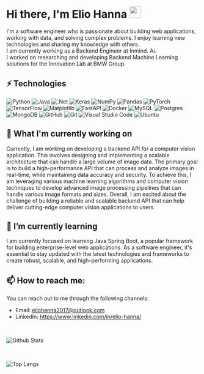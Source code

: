 # Hi there, I'm Elio Hanna <img src="https://raw.githubusercontent.com/aemmadi/aemmadi/master/wave.gif" width="30px">

I'm a software engineer who is passionate about building web applications, working with data, and solving complex problems. I enjoy learning new technologies and sharing my knowledge with others.<br>
I am currently working as a Backend Engineer at Inmind. Ai. <br>
I worked on researching and developing Backend Machine Learning solutions for the Innovation Lab at BMW Group.

## ⚡ Technologies

![Python](https://img.shields.io/badge/python-3670A0?style=for-the-badge&logo=python&logoColor=ffdd54)
![Java](https://img.shields.io/badge/java-%23ED8B00.svg?style=for-the-badge&logo=java&logoColor=white)
![.Net](https://img.shields.io/badge/.NET-5C2D91?style=for-the-badge&logo=.net&logoColor=white)
![Keras](https://img.shields.io/badge/Keras-%23D00000.svg?style=for-the-badge&logo=Keras&logoColor=white)
![NumPy](https://img.shields.io/badge/numpy-%23013243.svg?style=for-the-badge&logo=numpy&logoColor=white)
![Pandas](https://img.shields.io/badge/pandas-%23150458.svg?style=for-the-badge&logo=pandas&logoColor=white)
![PyTorch](https://img.shields.io/badge/PyTorch-%23EE4C2C.svg?style=for-the-badge&logo=PyTorch&logoColor=white)
![TensorFlow](https://img.shields.io/badge/TensorFlow-%23FF6F00.svg?style=for-the-badge&logo=TensorFlow&logoColor=white)
![Matplotlib](https://img.shields.io/badge/-Matplotlib-E34A86?style=for-the-badge)
![FastAPI](https://img.shields.io/badge/FastAPI-005571?style=for-the-badge&logo=fastapi)
![Docker](https://img.shields.io/badge/docker-%230db7ed.svg?style=for-the-badge&logo=docker&logoColor=white)
![MySQL](https://img.shields.io/badge/mysql-%2300f.svg?style=for-the-badge&logo=mysql&logoColor=white)
![Postgres](https://img.shields.io/badge/postgres-%23316192.svg?style=for-the-badge&logo=postgresql&logoColor=white)
![MongoDB](https://img.shields.io/badge/MongoDB-%234ea94b.svg?style=for-the-badge&logo=mongodb&logoColor=white)
![GitHub](https://img.shields.io/badge/github-%23121011.svg?style=for-the-badge&logo=github&logoColor=white)
![Git](https://img.shields.io/badge/git-%23F05033.svg?style=for-the-badge&logo=git&logoColor=white)
![Visual Studio Code](https://img.shields.io/badge/Visual%20Studio%20Code-0078d7.svg?style=for-the-badge&logo=visual-studio-code&logoColor=white)
![Ubuntu](https://img.shields.io/badge/Ubuntu-E95420?style=for-the-badge&logo=ubuntu&logoColor=white)

## 🔭 What I'm currently working on
Currently, I am working on developing a backend API for a computer vision application. This involves designing and implementing a scalable architecture that can handle a large volume of image data. The primary goal is to build a high-performance API that can process and analyze images in real-time, while maintaining data accuracy and security. To achieve this, I am leveraging various machine learning algorithms and computer vision techniques to develop advanced image processing pipelines that can handle various image formats and sizes. Overall, I am excited about the challenge of building a reliable and scalable backend API that can help deliver cutting-edge computer vision applications to users.
## 🌱 I’m currently learning
I am currently focused on learning Java Spring Boot, a popular framework for building enterprise-level web applications. As a software engineer, it's essential to stay updated with the latest technologies and frameworks to create robust, scalable, and high-performing applications.
## 📫 How to reach me:
You can reach out to me through the following channels:

- Email: eliohanna2017@outlook.com
- LinkedIn: https://www.linkedin.com/in/elio-hanna/

<br>

![Github Stats](https://github-readme-stats.vercel.app/api?username=elio-hanna&count_private=true&show_icons=true&include_all_commits=true)

<br>

![Top Langs](https://github-readme-stats.vercel.app/api/top-langs/?username=elio-hanna&count_private=true&hide=TeX&layout=compact)